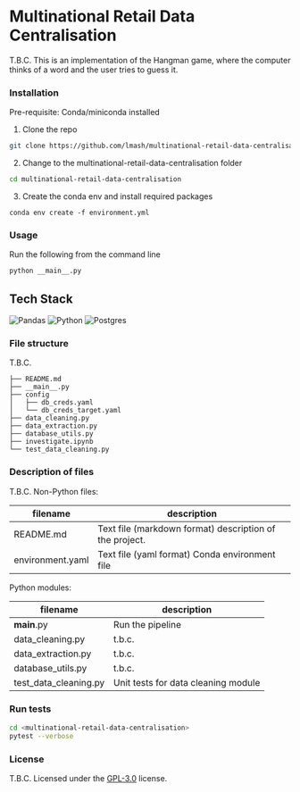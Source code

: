 # Multinational Retail Data Centralisation
T.B.C.
This is an implementation of the Hangman game, where the computer thinks of a word and the user tries to guess it.

### Installation

Pre-requisite: Conda/miniconda installed

1. Clone the repo

```sh
git clone https://github.com/lmash/multinational-retail-data-centralisation.git
```

2. Change to the multinational-retail-data-centralisation folder

```sh
cd multinational-retail-data-centralisation
```

3. Create the conda env and install required packages

```shell
conda env create -f environment.yml
```

### Usage

Run the following from the command line

```sh
python __main__.py
```

## Tech Stack
![Pandas](https://img.shields.io/badge/pandas-%23150458.svg?style=for-the-badge&logo=pandas&logoColor=white)
![Python](https://img.shields.io/badge/python-3670A0?style=for-the-badge&logo=python&logoColor=ffdd54)
![Postgres](https://img.shields.io/badge/postgres-%23316192.svg?style=for-the-badge&logo=postgresql&logoColor=white)

### File structure
T.B.C.
```
├── README.md
├── __main__.py
├── config
│   ├── db_creds.yaml
│   └── db_creds_target.yaml
├── data_cleaning.py
├── data_extraction.py
├── database_utils.py
├── investigate.ipynb
└── test_data_cleaning.py
```

### Description of files
T.B.C.
Non-Python files:

| filename         | description                                             |
| ---------------- | ------------------------------------------------------- |
| README.md        | Text file (markdown format) description of the project. |
| environment.yaml | Text file (yaml format) Conda environment file          |

Python modules:

| filename              | description                          |
|-----------------------|--------------------------------------|
| __main__.py           | Run the pipeline                     |
| data_cleaning.py      | t.b.c.                               |
| data_extraction.py    | t.b.c.                               |
| database_utils.py     | t.b.c.                               |
| test_data_cleaning.py | Unit tests for data cleaning module  |

### Run tests

```sh
cd <multinational-retail-data-centralisation>
pytest --verbose
```

### License
T.B.C.
Licensed under the [GPL-3.0](https://github.com/lmash/hangman/blob/main/LICENSE) license.
